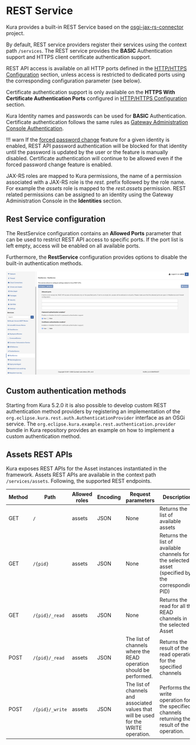 # REST Service

Kura provides a built-in REST Service based on the [osgi-jax-rs-connector](https://github.com/hstaudacher/osgi-jax-rs-connector) project.

By default, REST service providers register their services using the context path ```/services```. The REST service provides the **BASIC** Authentication support and HTTPS client certificate authentication support.

REST API access is available on all HTTP ports defined in the [HTTP/HTTPS Configuration](doc:httphttps-configuration) section, unless access is restricted to dedicated ports using the corresponding configuration parameter (see below).

Certificate authentication support is only available on the **HTTPS With Certificate Authentication Ports** configured in [HTTP/HTTPS Configuration](doc:httphttps-configuration) section.

Kura Identity names and passwords can be used for **BASIC** Authentication. Certificate authentication follows the same rules as [Gateway Administration Console Authentication](doc:security-configuration).

!!! warn
    If the [forced password change](doc:security-configuration#forced-password-change-on-login) feature for a given identity is enabled, REST API password authentication will be blocked for that identity until the password is updated by the user or the feature is manually disabled. Certificate authentication will continue to be allowed even if the forced password change feature is enabled.

JAX-RS roles are mapped to Kura permissions, the name of a permission associated with a JAX-RS role is the _rest._ prefix followed by the role name. For example the _assets_ role is mapped to the _rest.assets_ permission. REST related permissions can be assigned to an identity using the Gateway Administration Console in the **Identities** section.



## Rest Service configuration

The RestService configuration contains an **Allowed Ports** parameter that can be used to restrict REST API access to specific ports. If the port list is left empty, access will be enabled on all available ports.

Furthermore, the **RestService** configuration provides options to disable the built-in authentication methods.

![REST Service](./images/rest-service.png)



## Custom authentication methods

Starting from Kura 5.2.0 it is also possible to develop custom REST authentication method providers by registering an implementation of the `org.eclipse.kura.rest.auth.AuthenticationProvider` interface as an OSGi service. The `org.eclipse.kura.example.rest.authentication.provider` bundle in Kura repository provides an example on how to implement a custom authentication method.



## Assets REST APIs

Kura exposes REST APIs for the Asset instances instantiated in the framework. Assets REST APIs are available in the context path ```/services/assets```. Following, the supported REST endpoints.

| Method | Path | Allowed roles | Encoding | Request parameters | Description |
| ------ | ---- | ------------- | -------- | ------------------ | ----------- |
| GET | `/` | assets | JSON | None | Returns the list of available assets |
| GET | `/{pid}` | assets | JSON | None | Returns the list of available channels for the selected asset (specified by the corresponding PID) |
| GET | `/{pid}/_read` | assets | JSON | None | Returns the read for all the READ channels in the selected Asset |
| POST | `/{pid}/_read` | assets | JSON | The list of channels where the READ operation should be performed. | Returns the result of the read operation for the specified channels |
| POST | `/{pid}/_write` | assets | JSON | The list of channels and associated values that will be used for the WRITE operation. | Performs the write operation for the specified channels returning the result of the operation. |